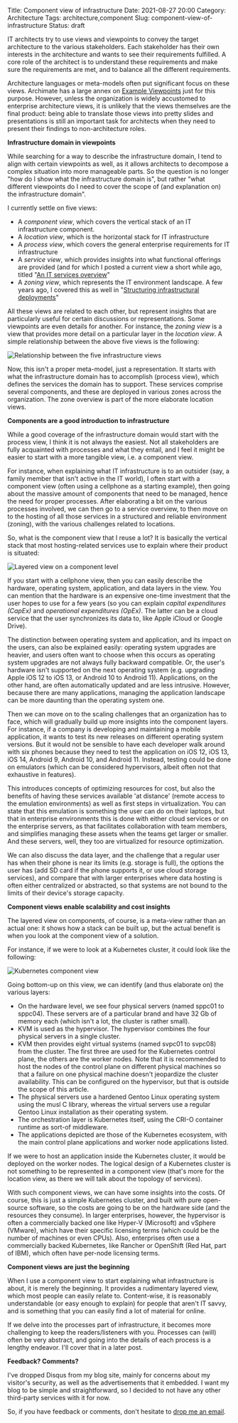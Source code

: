 Title: Component view of infrastructure
Date: 2021-08-27 20:00
Category: Architecture
Tags: architecture,component
Slug: component-view-of-infrastructure
Status: draft

IT architects try to use views and viewpoints to convey the target architecture
to the various stakeholders. Each stakeholder has their own interests in the
architecture and wants to see their requirements fulfilled. A core
role of the architect is to understand these requirements and make sure the
requirements are met, and to balance all the different requirements.

Architecture languages or meta-models often put significant focus on these
views. Archimate has a large annex on [Example
Viewpoints](https://pubs.opengroup.org/architecture/archimate3-doc/apdxc.html#_Toc10045495)
just for this purpose. However, unless the organization is widely accustomed to
enterprise architecture views, it is unlikely that the views themselves are the
final product: being able to translate those views into pretty slides and
presentations is still an important task for architects when they need to
present their findings to non-architecture roles.

**Infrastructure domain in viewpoints**

While searching for a way to describe the infrastructure domain,
I tend to align with certain viewpoints as well, as it allows architects
to decompose a complex situation into more manageable parts. So the question
is no longer "how do I show what the infrastructure domain is", but rather
"what different viewpoints do I need to cover the scope of (and
explanation on) the infrastructure domain".

I currently settle on five views:

* A *component view*, which covers the vertical stack of an IT
  infrastructure component.
* A *location view*, which is the horizontal stack for IT
  infrastructure
* A *process view*, which covers the general enterprise requirements
  for IT infrastructure
* A *service view*, which provides insights into what functional
  offerings are provided (and for which I posted a current view a
  short while ago, titled "[An IT services overview]({filename}/2021/06/an-it-services-overview.md)"
* A *zoning view*, which represents the IT environment landscape. A few years
  ago, I covered this as well in "[Structuring infrastructural
  deployments]({filename}/2017/06/structuring-infrastructural-deployments.md)"

All these views are related to each other, but represent insights that are
particularly useful for certain discussions or representations. Some viewpoints
are even details for another. For instance, the *zoning view* is a view that
provides more detail on a particular layer in the *location view*. A simple
relationship between the above five views is the following:

![Relationship between the five infrastructure views]({static}/images/202108/five-infra-views.png)

Now, this isn't a proper meta-model, just a representation. It starts
with what the infrastructure domain has to accomplish (process view),
which defines the services the domain has to support. These services
comprise several components, and these are deployed in various
zones across the organization. The zone overview is part of the more
elaborate location views.

**Components are a good introduction to infrastructure**

While a good coverage of the infrastructure domain would start with the
process view, I think it is not always the easiest. Not all stakeholders
are fully acquainted with processes and what they entail, and I feel it
might be easier to start with a more tangible view, i.e. a component
view.

For instance, when explaining what IT infrastructure is to an outsider
(say, a family member that isn't active in the IT world), I often start with
a component view (often using a cellphone as a starting example), then going
about the massive amount of components that need to be managed, hence the need
for proper processes. After elaborating a bit on the various processes involved,
we can then go to a service overview, to then move on to the hosting of all
those services in a structured and reliable environment (zoning), with the
various challenges related to locations.

So, what is the component view that I reuse a lot? It is basically
the vertical stack that most hosting-related services use to explain where
their product is situated:

![Layered view on a component level]({static}/images/202108/component-view.png)

If you start with a cellphone view, then you can easily describe the hardware,
operating system, application, and data layers in the view. You can mention that
the hardware is an expensive one-time investment that the user hopes to use for
a few years (so you can explain *capital expenditures (CapEx)* and *operational
expenditures (OpEx)*. The latter can be a cloud service that the
user synchronizes its data to, like Apple iCloud or Google Drive).

The distinction between operating system and application, and its impact on
the users, can also be explained easily: operating system upgrades are
heavier, and users often want to choose when this occurs as operating system
upgrades are not always fully backward compatible. Or, the user's hardware isn't
supported on the next operating system (e.g. upgrading Apple iOS 12 to iOS 13,
or Android 10 to Android 11). Applications, on the other hand, are often
automatically updated and are less intrusive. However, because there are
many applications, managing the application landscape can be more daunting than
the operating system one.

Then we can move on to the scaling challenges that an organization has to
face, which will gradually build up more insights into the component layers. For
instance, if a company is developing and maintaining a mobile application, it
wants to test its new releases on different operating system
versions.  But it would not be sensible to have each developer walk around with
six phones because they need to test the application on iOS 12, iOS 13, iOS 14,
Android 9, Android 10, and Android 11. Instead, testing could be done on
emulators (which can be considered hypervisors, albeit often not that exhaustive
in features).

This introduces concepts of optimizing resources for cost, but also the
benefits of having these services available 'at distance' (remote access
to the emulation environments) as well as first steps in virtualization.
You can state that this emulation is something the user can do on their
laptops, but that in enterprise environments this is done with either
cloud services or on the enterprise servers, as that facilitates collaboration
with team members, and simplifies managing these assets when the teams get
larger or smaller. And these servers, well, they too are virtualized for
resource optimization.

We can also discuss the data layer, and the challenge that a regular user
has when their phone is near its limits (e.g. storage is full), the options the
user has (add SD card if the phone supports it, or use cloud storage services),
and compare that with larger enterprises where data hosting is often either
centralized or abstracted, so that systems are not bound to the limits of their
device's storage capacity.

**Component views enable scalability and cost insights**

The layered view on components, of course, is a meta-view rather than an actual
one: it shows how a stack can be built up, but the actual benefit is when
you look at the component view of a solution.

For instance, if we were to look at a Kubernetes cluster, it could look
like the following:

![Kubernetes component view]({static}/images/202108/k8s-component-view.png)

Going bottom-up on this view, we can identify (and thus elaborate on) the
various layers:

* On the hardware level, we see four physical servers (named sppc01 to sppc04).
  These servers are of a particular brand and have 32 Gb of memory each (which
  isn't a lot, the cluster is rather small).
* KVM is used as the hypervisor. The hypervisor combines the four physical
  servers in a single cluster.
* KVM then provides eight virtual systems (named svpc01 to svpc08) from the
  cluster. The first three are used for the Kubernetes control plane, the others
  are the worker nodes. Note that it is recommended to host the nodes of the
  control plane on different physical machines so that a failure on one
  physical machine doesn't jeopardize the cluster availability. This can be
  configured on the hypervisor, but that is outside the scope of this article.
* The physical servers use a hardened Gentoo Linux operating system using
  the musl C library, whereas the virtual servers use a regular Gentoo Linux
  installation as their operating system.
* The orchestration layer is Kubernetes itself, using the CRI-O container
  runtime as sort-of middleware.
* The applications depicted are those of the Kubernetes ecosystem, with
  the main control plane applications and worker node applications listed.

If we were to host an application inside the Kubernetes cluster, it would
be deployed on the worker nodes. The logical design of a Kubernetes cluster
is not something to be represented in a component view (that's more for
the location view, as there we will talk about the topology of services).

With such component views, we can have some insights into the costs. Of course,
this is just a simple Kubernetes cluster, and built with pure open-source
software, so the costs are going to be on the hardware side (and the resources
they consume). In larger enterprises, however, the hypervisor is often a
commercially backed one like Hyper-V (Microsoft) and vSphere (VMware), which
have their specific licensing terms (which could be the number of machines or
even CPUs).  Also, enterprises often use a commercially backed Kubernetes, like
Rancher or OpenShift (Red Hat, part of IBM), which often have per-node licensing
terms.

**Component views are just the beginning**

When I use a component view to start explaining what infrastructure is about,
it is merely the beginning. It provides a rudimentary layered view, which most
people can easily relate to. Content-wise, it is reasonably understandable (or
easy enough to explain) for people that aren't IT savvy, and is something that
you can easily find a lot of material for online.

If we delve into the processes part of infrastructure, it becomes more
challenging to keep the readers/listeners with you. Processes can (will)
often be very abstract, and going into the details of each process is a lengthy
endeavor. I'll cover that in a later post.

**Feedback? Comments?**

I've dropped Disqus from my blog site, mainly for concerns about my visitor's
security, as well as the advertisements that it embedded. I want my blog to be
simple and straightforward, so I decided to not have any other third-party
services with it for now.

So, if you have feedback or comments, don't hesitate to [drop me an
email](mailto:sven.vermeulen@siphos.be).

<!-- PELICAN_END_SUMMARY -->
